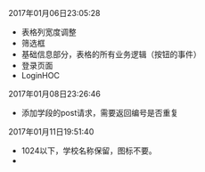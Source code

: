 2017年01月06日23:05:28

- 表格列宽度调整
- 筛选框
- 基础信息部分，表格的所有业务逻辑（按钮的事件）
- 登录页面
- LoginHOC

2017年01月08日23:26:46

- 添加学段的post请求，需要返回编号是否重复


2017年01月11日19:51:40

- 1024以下，学校名称保留，图标不要。
- 
